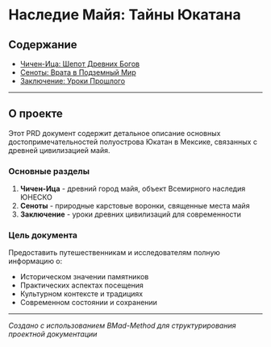 # Наследие Майя: Тайны Юкатана

## Содержание

- [Чичен-Ица: Шепот Древних Богов](prd/chichen-itza.md)
- [Сеноты: Врата в Подземный Мир](prd/senoty.md)
- [Заключение: Уроки Прошлого](prd/zaklyuchenie.md)

---

## О проекте

Этот PRD документ содержит детальное описание основных достопримечательностей полуострова Юкатан в Мексике, связанных с древней цивилизацией майя.

### Основные разделы

1. **Чичен-Ица** - древний город майя, объект Всемирного наследия ЮНЕСКО
2. **Сеноты** - природные карстовые воронки, священные места майя
3. **Заключение** - уроки древних цивилизаций для современности

### Цель документа

Предоставить путешественникам и исследователям полную информацию о:
- Историческом значении памятников
- Практических аспектах посещения
- Культурном контексте и традициях
- Современном состоянии и сохранении

---

*Создано с использованием BMad-Method для структурирования проектной документации*
